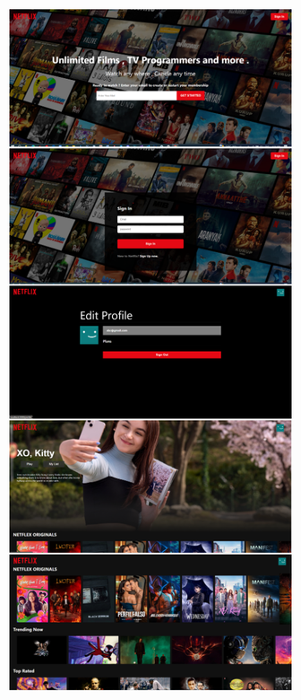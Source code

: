 <img src = "https://github.com/moatazSkhedr/Netflix-app/blob/main/public/images/screen1.png" />
<img src = "https://github.com/moatazSkhedr/Netflix-app/blob/main/public/images/screen2.png" />
<img src = "https://github.com/moatazSkhedr/Netflix-app/blob/main/public/images/screen3.png" />
<img src = "https://github.com/moatazSkhedr/Netflix-app/blob/main/public/images/screen4.png" />
<img src = "https://github.com/moatazSkhedr/Netflix-app/blob/main/public/images/screen5.png" />

